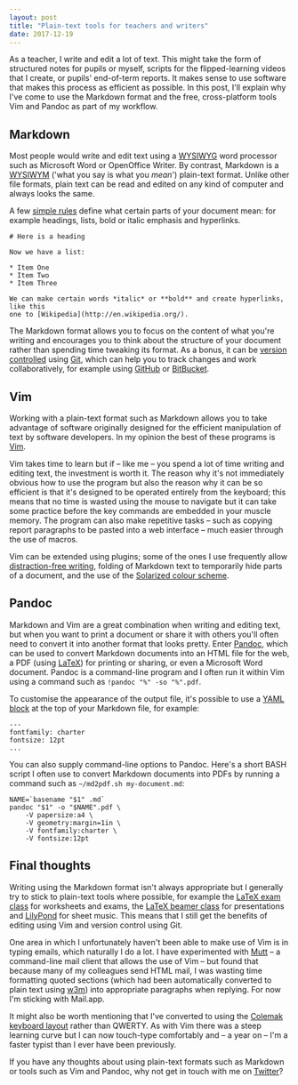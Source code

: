 ```yaml
---
layout: post
title: "Plain-text tools for teachers and writers"
date: 2017-12-19
---
```


As a teacher, I write and edit a lot of text. This might take the form of structured notes for pupils or myself, scripts for the flipped-learning videos that I create, or pupils' end-of-term reports. It makes sense to use software that makes this process as efficient as possible. In this post, I'll explain why I've come to use the Markdown format and the free, cross-platform tools Vim and Pandoc as part of my workflow.

## Markdown

Most people would write and edit text using a [WYSIWYG](https://en.wikipedia.org/wiki/WYSIWYG) word processor such as Microsoft Word or OpenOffice Writer. By contrast, Markdown is a [WYSIWYM](https://en.wikipedia.org/wiki/WYSIWYM) ('what you say is what you *mean*') plain-text format. Unlike other file formats, plain text can be read and edited on any kind of computer and always looks the same.

A few [simple rules](https://daringfireball.net/projects/markdown/syntax) define what certain parts of your document mean: for example headings, lists, bold or italic emphasis and hyperlinks.

```
# Here is a heading

Now we have a list:

* Item One
* Item Two
* Item Three

We can make certain words *italic* or **bold** and create hyperlinks, like this 
one to [Wikipedia](http://en.wikipedia.org/).
```

The Markdown format allows you to focus on the content of what you're writing and encourages you to think about the structure of your document rather than spending time tweaking its format. As a bonus, it can be [version controlled](https://en.wikipedia.org/wiki/Version_control) using [Git](https://git-scm.com), which can help you to track changes and work collaboratively, for example using [GitHub](https://github.com) or [BitBucket](https://bitbucket.org).

## Vim

Working with a plain-text format such as Markdown allows you to take advantage of software originally designed for the efficient manipulation of text by software developers. In my opinion the best of these programs is [Vim](https://en.wikipedia.org/wiki/Vim_(text_editor)).

Vim takes time to learn but if – like me – you spend a lot of time writing and editing text, the investment is worth it. The reason why it's not immediately obvious how to use the program but also the reason why it can be so efficient is that it's designed to be operated entirely from the keyboard; this means that no time is wasted using the mouse to navigate but it can take some practice before the key commands are embedded in your muscle memory. The program can also make repetitive tasks – such as copying report paragraphs to be pasted into a web interface – much easier through the use of macros.

Vim can be extended using plugins; some of the ones I use frequently allow [distraction-free writing](https://github.com/junegunn/goyo.vim), folding of Markdown text to temporarily hide parts of a document, and the use of the [Solarized colour scheme](http://ethanschoonover.com/solarized/vim-colors-solarized).

## Pandoc

Markdown and Vim are a great combination when writing and editing text, but when you want to print a document or share it with others you'll often need to convert it into another format that looks pretty. Enter [Pandoc](https://pandoc.org), which can be used to convert Markdown documents into an HTML file for the web, a PDF (using [LaTeX](https://www.latex-project.org)) for printing or sharing, or even a Microsoft Word document. Pandoc is a command-line program and I often run it within Vim using a command such as `!pandoc "%" -so "%".pdf`.

To customise the appearance of the output file, it's possible to use a [YAML block](https://pandoc.org/MANUAL.html#extension-yaml_metadata_block) at the top of your Markdown file, for example:

```
---
fontfamily: charter
fontsize: 12pt
...
```

You can also supply command-line options to Pandoc. Here's a short BASH script I often use to convert Markdown documents into PDFs by running a command such as `~/md2pdf.sh my-document.md`:

```
NAME=`basename "$1" .md`
pandoc "$1" -o "$NAME".pdf \
	-V papersize:a4 \
	-V geometry:margin=1in \
	-V fontfamily:charter \
	-V fontsize:12pt
```

## Final thoughts

Writing using the Markdown format isn't always appropriate but I generally try to stick to plain-text tools where possible, for example the [LaTeX exam class](https://www.ctan.org/pkg/exam) for worksheets and exams, the [LaTeX beamer class](https://www.ctan.org/pkg/beamer) for presentations and [LilyPond](http://lilypond.org) for sheet music. This means that I still get the benefits of editing using Vim and version control using Git.

One area in which I unfortunately haven't been able to make use of Vim is in typing emails, which naturally I do a lot. I have experimented with [Mutt](https://en.wikipedia.org/wiki/Mutt_(email_client)) – a command-line mail client that allows the use of Vim – but found that because many of my colleagues send HTML mail, I was wasting time formatting quoted sections (which had been automatically converted to plain text using [w3m](https://en.wikipedia.org/wiki/W3m)) into appropriate paragraphs when replying. For now I'm sticking with Mail.app.

It might also be worth mentioning that I've converted to using the [Colemak keyboard layout](https://en.wikipedia.org/wiki/Keyboard_layout#Colemak) rather than QWERTY. As with Vim there was a steep learning curve but I can now touch-type comfortably and – a year on – I'm a faster typist than I ever have been previously.

If you have any thoughts about using plain-text formats such as Markdown or tools such as Vim and Pandoc, why not get in touch with me on [Twitter](https://twitter.com/gregrs_uk)?

